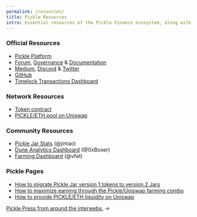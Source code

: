```yaml
---
permalink: /resources/
title: Pickle Resources
intro: Essential resources of the Pickle Finance ecosystem, along with some key extended help articles.
---
```


### Official Resources

- [Pickle Platform](https://pickle.finance)
- [Forum](https://forum.pickle.finance), [Governance](https://snapshot.page/#/pickle) & [Documentation](https://docs.pickle.finance)
- [Medium](https://medium.com/@picklefinance/pickle-finance-launch-beea2eb8eacb), [Discord](http://discord.gg/gR85hmC) & [Twitter](https://twitter.com/picklefinance)
- [GitHub](http://github.com/pickle-finance/protocol)
- [Timelock Transactions Dashboard](https://timelock.pickle.finance)

### Network Resources

- [Token contract](https://etherscan.io/address/0x429881672b9ae42b8eba0e26cd9c73711b891ca5)
- [PICKLE/ETH pool on Uniswap](https://uniswap.info/pair/0xdc98556Ce24f007A5eF6dC1CE96322d65832A819)

### Community Resources

- [Pickle Jar Stats](https://pickle-jar.info) (@jintao)
- [Dune Analytics Dashboard](https://duneanalytics.com/0xBoxer/pickle-finance-pjar-dashboard) (@0xBoxer)
- [Farming Dashboard](https://vfat.tools/pickle/) (@vfat)

### Pickle Pages

- [How to migrate Pickle Jar version 1 tokens to version 2 Jars](/jar2-migration/)
- [How to maximize earning through the Pickle/Uniswap farming combo](/uniswap-pickle/)
- [How to provide PICKLE/ETH liquidity on Uniswap](/uniswap-liquidity/)

[Pickle Press from around the interwebs.](/press/) →